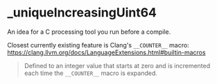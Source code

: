 # _uniqueIncreasingUint64

An idea for a C processing tool you run before a compile.

Closest currently existing feature is Clang's `__COUNTER__` macro: https://clang.llvm.org/docs/LanguageExtensions.html#builtin-macros

> Defined to an integer value that starts at zero and is incremented each time the `__COUNTER__` macro is expanded.
